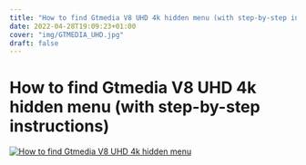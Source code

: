 ```yaml
---
title: "How to find Gtmedia V8 UHD 4k hidden menu (with step-by-step instructions)"
date: 2022-04-28T19:09:23+01:00
cover: "img/GTMEDIA_UHD.jpg"
draft: false
---
```



# How to find Gtmedia V8 UHD 4k hidden menu (with step-by-step instructions)

[![How to find Gtmedia V8 UHD 4k hidden menu](img/GTMEDIA_UHD.jpg)](https://www.youtube.com/watch?v=TQPOOPSmU6g "How to find Gtmedia V8 UHD 4k hidden menu")
